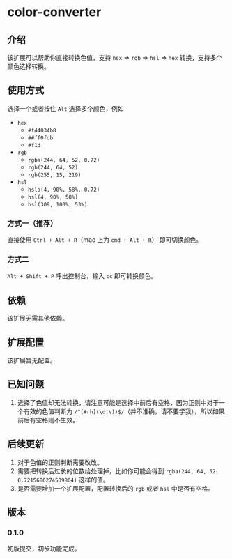 # color-converter

## 介绍

该扩展可以帮助你直接转换色值，支持 `hex` => `rgb` => `hsl` => `hex` 转换，支持多个颜色选择转换。

## 使用方式

选择一个或者按住 `Alt` 选择多个颜色，例如

- `hex`
  - `#f44034b8`
  - `##ff0fdb`
  - `#f1d`
- `rgb`
  - `rgba(244, 64, 52, 0.72)`
  - `rgb(244, 64, 52)`
  - `rgb(255, 15, 219)`
- `hsl`
  - `hsla(4, 90%, 58%, 0.72)`
  - `hsl(4, 90%, 58%)`
  - `hsl(309, 100%, 53%)`

### 方式一（推荐）

直接使用 `Ctrl + Alt + R`（mac 上为 `cmd + Alt + R`） 即可切换颜色。

### 方式二

`Alt + Shift + P` 呼出控制台，输入 `cc` 即可转换颜色。

## 依赖

该扩展无需其他依赖。

## 扩展配置

该扩展暂无配置。

## 已知问题

1. 选择了色值却无法转换，请注意可能是选择中前后有空格，因为正则中对于一个有效的色值判断为 `/^[#rh](\d|\))$/`（并不准确，请不要学我），所以如果前后有空格则不生效。

## 后续更新

1. 对于色值的正则判断需要改改。
2. 需要把转换后过长的位数给处理掉，比如你可能会得到 `rgba(244, 64, 52, 0.7215686274509804)` 这样的值。
3. 是否需要增加一个扩展配置，配置转换后的 `rgb` 或者 `hsl` 中是否有空格。

## 版本

### 0.1.0

初版提交，初步功能完成。
